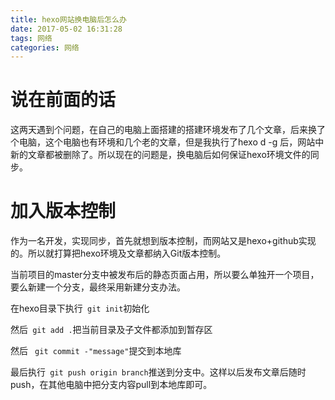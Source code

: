 ```yaml
---
title: hexo网站换电脑后怎么办
date: 2017-05-02 16:31:28
tags: 网络
categories: 网络
---
```


# 说在前面的话

这两天遇到个问题，在自己的电脑上面搭建的搭建环境发布了几个文章，后来换了个电脑，这个电脑也有环境和几个老的文章，但是我执行了hexo d -g 后，网站中新的文章都被删除了。所以现在的问题是，换电脑后如何保证hexo环境文件的同步。

# 加入版本控制

作为一名开发，实现同步，首先就想到版本控制，而网站又是hexo+github实现的。所以就打算把hexo环境及文章都纳入Git版本控制。

当前项目的master分支中被发布后的静态页面占用，所以要么单独开一个项目，要么新建一个分支，最终采用新建分支办法。

在hexo目录下执行` git init`初始化

然后` git add .`把当前目录及子文件都添加到暂存区

然后 ` git commit -"message"`提交到本地库

最后执行` git push origin branch`推送到分支中。这样以后发布文章后随时push，在其他电脑中把分支内容pull到本地库即可。 